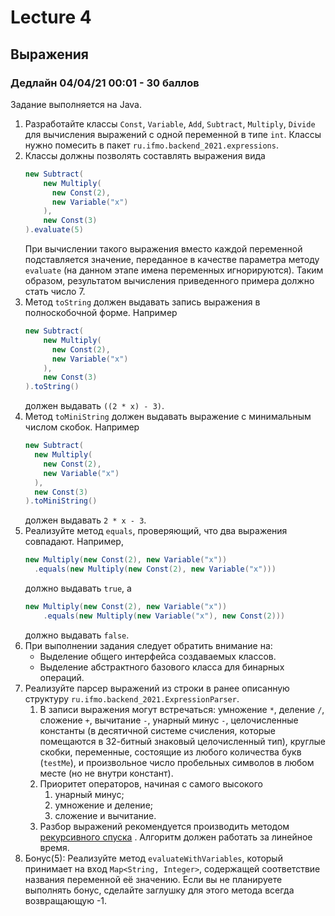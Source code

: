 # Lecture 4

## Выражения

### Дедлайн 04/04/21 00:01 - 30 баллов

Задание выполняется на Java.

1) Разработайте классы
   `Const`, `Variable`, `Add`, `Subtract`, `Multiply`, `Divide`
   для вычисления выражений с одной переменной в типе `int`. Классы нужно помесить в
   пакет `ru.ifmo.backend_2021.expressions`.
2) Классы должны позволять составлять выражения вида
    ```java
    new Subtract(
        new Multiply(
          new Const(2),
          new Variable("x")
        ),
        new Const(3)
    ).evaluate(5)
    ```
   При вычислении такого выражения вместо каждой переменной подставляется значение, переданное в качестве параметра
   методу `evaluate` (на данном этапе имена переменных игнорируются). Таким образом, результатом вычисления приведенного
   примера должно стать число 7.
3) Метод `toString` должен выдавать запись выражения в полноскобочной форме. Например
    ```java
    new Subtract(
        new Multiply(
          new Const(2),
          new Variable("x")
        ),
        new Const(3)
    ).toString()
    ```
   должен выдавать `((2 * x) - 3)`.
4) Метод `toMiniString` должен выдавать выражение с минимальным числом скобок. Например
    ```java
    new Subtract(
      new Multiply(
        new Const(2),
        new Variable("x")
      ),
      new Const(3)
    ).toMiniString()
    ```
   должен выдавать `2 * x - 3`.
5) Реализуйте метод `equals`, проверяющий, что два выражения совпадают. Например,
    ```java
    new Multiply(new Const(2), new Variable("x"))
      .equals(new Multiply(new Const(2), new Variable("x")))
    ```
   должно выдавать `true`, а
    ```java
    new Multiply(new Const(2), new Variable("x"))
        .equals(new Multiply(new Variable("x"), new Const(2)))
    ```
   должно выдавать `false`.
6) При выполнении задания следует обратить внимание на:
    * Выделение общего интерфейса создаваемых классов.
    * Выделение абстрактного базового класса для бинарных операций.
7) Реализуйте парсер выражений из строки в ранее описанную структуру `ru.ifmo.backend_2021.ExpressionParser`.
    1) В записи выражения могут встречаться: умножение `*`, деление `/`, сложение `+`, вычитание `-`, унарный минус `-`,
       целочисленные константы (в десятичной системе счисления, которые помещаются в 32-битный знаковый целочисленный
       тип), круглые скобки, переменные, состоящие из любого количества букв (`testMe`), и произвольное число пробельных
       символов в любом месте (но не внутри констант).
    2) Приоритет операторов, начиная с самого высокого
        1) унарный минус;
        2) умножение и деление;
        3) сложение и вычитание.
    3) Разбор выражений рекомендуется производить
       методом [рекурсивного спуска](https://ru.wikibooks.org/wiki/%D0%A0%D0%B5%D0%B0%D0%BB%D0%B8%D0%B7%D0%B0%D1%86%D0%B8%D0%B8_%D0%B0%D0%BB%D0%B3%D0%BE%D1%80%D0%B8%D1%82%D0%BC%D0%BE%D0%B2/%D0%9C%D0%B5%D1%82%D0%BE%D0%B4_%D1%80%D0%B5%D0%BA%D1%83%D1%80%D1%81%D0%B8%D0%B2%D0%BD%D0%BE%D0%B3%D0%BE_%D1%81%D0%BF%D1%83%D1%81%D0%BA%D0%B0)
       . Алгоритм должен работать за линейное время.
8) Бонус(5): Реализуйте метод `evaluateWithVariables`, который принимает на вход `Map<String, Integer>`, содержащей
   соответствие названия переменной её значению. Если вы не планируете выполнять бонус, сделайте заглушку для этого
   метода всегда возвращающую -1.